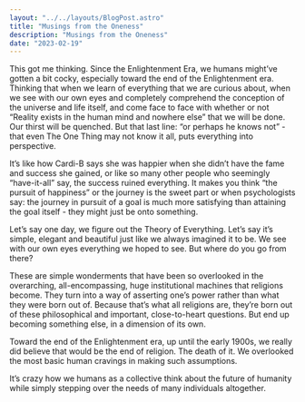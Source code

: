 ```yaml
---
layout: "../../layouts/BlogPost.astro"
title: "Musings from the Oneness"
description: "Musings from the Oneness"
date: "2023-02-19"
---
```


This got me thinking. Since the Enlightenment Era, we humans might’ve gotten a bit cocky, especially toward the end of the Enlightenment era. Thinking that when we learn of everything that we are curious about, when we see with our own eyes and completely comprehend the conception of the universe and life itself, and come face to face with whether or not “Reality exists in the human mind and nowhere else” that we will be done. Our thirst will be quenched. But that last line: “or perhaps he knows not” - that even The One Thing may not know it all, puts everything into perspective. 


It’s like how Cardi-B says she was happier when she didn’t have the fame and success she gained, or like so many other people who seemingly “have-it-all” say, the success ruined everything. It makes you think “the pursuit of happiness” or the journey is the sweet part or when psychologists say: the journey in pursuit of a goal is much more satisfying than attaining the goal itself - they might just be onto something.


Let’s say one day, we figure out the Theory of Everything. Let’s say it’s simple, elegant and beautiful just like we always imagined it to be. We see with our own eyes everything we hoped to see. But where do you go from there?


These are simple wonderments that have been so overlooked in the overarching, all-encompassing, huge institutional machines that religions become. They turn into a way of asserting one’s power rather than what they were born out of. Because that’s what all religions are, they’re born out of these philosophical and important, close-to-heart questions. But end up becoming something else, in a dimension of its own.


Toward the end of the Enlightenment era, up until the early 1900s, we really did believe that would be the end of religion. The death of it. We overlooked the most basic human cravings in making such assumptions. 


It’s crazy how we humans as a collective think about the future of humanity while simply stepping over the needs of many individuals altogether. 
